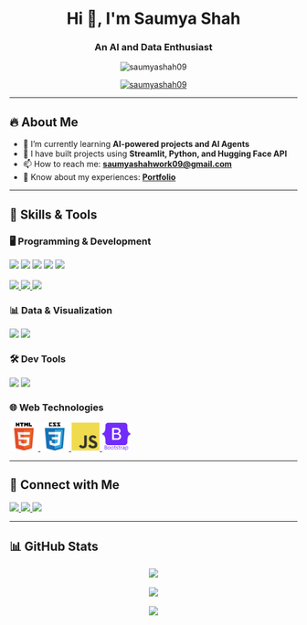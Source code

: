 <h1 align="center">Hi 👋, I'm Saumya Shah</h1>
<h3 align="center">An AI and Data Enthusiast</h3>

<p align="center">
  <img src="https://komarev.com/ghpvc/?username=saumyashah09&label=Profile%20views&color=0e75b6&style=flat" alt="saumyashah09" />
</p>

<p align="center">
  <a href="https://github.com/ryo-ma/github-profile-trophy">
    <img src="https://github-profile-trophy.vercel.app/?username=saumyashah09&theme=radical&margin-w=10&no-frame=false" alt="saumyashah09" />
  </a>
</p>

---

## 🔥 About Me  

- 🌱 I’m currently learning **AI-powered projects and AI Agents**  
- 🔭 I have built projects using **Streamlit, Python, and Hugging Face API**  
- 📫 How to reach me: **saumyashahwork09@gmail.com**  
- 📄 Know about my experiences: **[Portfolio](https://sayhellotosaumya09.wixsite.com/saumyashah)**  

---

## 🚀 Skills & Tools  

### 🖥️ Programming & Development  
<p align="left">
  <img src="https://img.shields.io/badge/Python-3776AB?style=for-the-badge&logo=python&logoColor=white" />
  <img src="https://img.shields.io/badge/Django-092E20?style=for-the-badge&logo=django&logoColor=white" />
  <img src="https://img.shields.io/badge/Streamlit-FF4B4B?style=for-the-badge&logo=streamlit&logoColor=white" />
  <img src="https://img.shields.io/badge/Hugging%20Face-F9A03C?style=for-the-badge&logo=huggingface&logoColor=black" />
  <img src="https://img.shields.io/badge/SQLite3-003B57?style=for-the-badge&logo=sqlite&logoColor=white" />
  <br/><br/>
  <a href="https://github.com/SaumyaShah09/CrewAI">
    <img src="https://img.shields.io/badge/CrewAI%20Repo-Agent%20Framework-blueviolet?style=for-the-badge&logo=python&logoColor=white" />
  </a>
  <a href="https://github.com/SaumyaShah09/Langchain">
    <img src="https://img.shields.io/badge/LangChain%20Repo-LLM%20Chains-brightgreen?style=for-the-badge&logo=vercel&logoColor=white" />
  </a>
  <a href="https://github.com/SaumyaShah09/Agno">
    <img src="https://img.shields.io/badge/Agno%20Repo-Custom%20Agent-orange?style=for-the-badge&logo=fastapi&logoColor=white" />
  </a>
</p>

### 📊 Data & Visualization  
<p align="left">
  <img src="https://img.shields.io/badge/Power%20BI-F2C811?style=for-the-badge&logo=powerbi&logoColor=black" />
  <img src="https://img.shields.io/badge/Notion-000000?style=for-the-badge&logo=notion&logoColor=white" />
</p>

### 🛠️ Dev Tools  
<p align="left">
  <img src="https://img.shields.io/badge/GitHub-181717?style=for-the-badge&logo=github&logoColor=white" />
  <img src="https://img.shields.io/badge/VSCode-007ACC?style=for-the-badge&logo=visual-studio-code&logoColor=white" />
</p>

### 🌐 Web Technologies  
<p align="left">
  <a href="https://developer.mozilla.org/en-US/docs/Web/HTML" target="_blank">
    <img src="https://raw.githubusercontent.com/devicons/devicon/master/icons/html5/html5-original-wordmark.svg" alt="html5" width="50" height="50"/>
  </a>
  <a href="https://www.w3schools.com/css/" target="_blank">
    <img src="https://raw.githubusercontent.com/devicons/devicon/master/icons/css3/css3-original-wordmark.svg" alt="css3" width="50" height="50"/>
  </a>
  <a href="https://developer.mozilla.org/en-US/docs/Web/JavaScript" target="_blank">
    <img src="https://raw.githubusercontent.com/devicons/devicon/master/icons/javascript/javascript-original.svg" alt="javascript" width="50" height="50"/>
  </a>
  <a href="https://getbootstrap.com" target="_blank">
    <img src="https://raw.githubusercontent.com/devicons/devicon/master/icons/bootstrap/bootstrap-plain-wordmark.svg" alt="bootstrap" width="50" height="50"/>
  </a>
</p>

---

## 📱 Connect with Me  
<p align="left">
  <a href="https://www.linkedin.com/in/saumya-shah-1a923b259/" target="_blank">
    <img src="https://img.shields.io/badge/LinkedIn-0A66C2?style=for-the-badge&logo=linkedin&logoColor=white" />
  </a>
  <a href="https://www.leetcode.com/saumya_shah_09" target="_blank">
    <img src="https://img.shields.io/badge/LeetCode-FFA116?style=for-the-badge&logo=leetcode&logoColor=black" />
  </a>
  <a href="https://www.blogger.com/profile/10947557204641596063" target="_blank">
    <img src="https://img.shields.io/badge/Blogspot-FF5722?style=for-the-badge&logo=blogger&logoColor=white" />
  </a>
</p>

---

## 📊 GitHub Stats  
<p align="center">
  <img src="https://github-readme-stats.vercel.app/api?username=saumyashah09&show_icons=true&theme=radical" />
</p>

<p align="center">
  <img src="https://github-readme-streak-stats.herokuapp.com/?user=saumyashah09&theme=radical" />
</p>

<p align="center">
  <img src="https://github-readme-stats.vercel.app/api/top-langs/?username=saumyashah09&layout=compact&theme=radical" />
</p>
